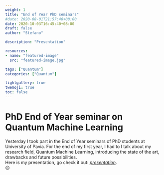 ```yaml
---
weight: 1
title: "End of Year PhD seminars"
#date: 2020-08-01T21:57:40+08:00
date: 2020-10-03T16:45:40+08:00
draft: false
author: "Stefano"

description: "Presentation"

resources:
- name: "featured-image"
  src: "featured-image.jpg"

tags: ["Quantum"]
categories: ["Quantum"]

lightgallery: true
twemoji: true
toc: false
---
```


# PhD End of Year seminar on Quantum Machine Learning

Yesterday I took part in the End of Year seminars of PhD students at University of Pavia. For the end of my first year, I had to I talk about my research field, Quantum Machine Learning, introducing the state of the art, drawbacks and future possibilities.  
Here is my presentation, go check it out: [_presentation_](/documents/QML_Mangini_EndOfYear.pdf).  
:wink:
